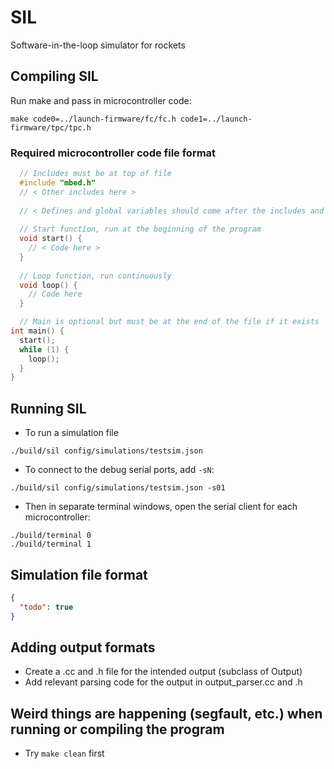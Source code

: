 # SIL
Software-in-the-loop simulator for rockets

## Compiling SIL
Run make and pass in microcontroller code:
```
make code0=../launch-firmware/fc/fc.h code1=../launch-firmware/tpc/tpc.h
```
### Required microcontroller code file format
```c
  // Includes must be at top of file
  #include "mbed.h"
  // < Other includes here >
  
  // < Defines and global variables should come after the includes and before main >
  
  // Start function, run at the beginning of the program
  void start() {
    // < Code here >
  }
  
  // Loop function, run continuously
  void loop() {
    // Code here
  }

  // Main is optional but must be at the end of the file if it exists
int main() {
  start();
  while (1) {
    loop();
  }
}
```

## Running SIL
* To run a simulation file

```./build/sil config/simulations/testsim.json```
* To connect to the debug serial ports, add `-sN`:

```./build/sil config/simulations/testsim.json -s01```
* Then in separate terminal windows, open the serial client for each microcontroller:

```
./build/terminal 0
./build/terminal 1
```

## Simulation file format
```json
{
  "todo": true
}
```

## Adding output formats
* Create a .cc and .h file for the intended output (subclass of Output)
* Add relevant parsing code for the output in output_parser.cc and .h

## Weird things are happening (segfault, etc.) when running or compiling the program
* Try `make clean` first
